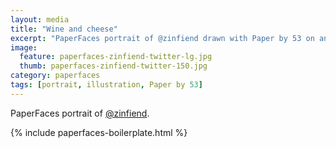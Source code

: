 ```yaml
---
layout: media
title: "Wine and cheese"
excerpt: "PaperFaces portrait of @zinfiend drawn with Paper by 53 on an iPad."
image: 
  feature: paperfaces-zinfiend-twitter-lg.jpg
  thumb: paperfaces-zinfiend-twitter-150.jpg
category: paperfaces
tags: [portrait, illustration, Paper by 53]
---
```


PaperFaces portrait of [@zinfiend](http://twitter.com/zinfiend).

{% include paperfaces-boilerplate.html %}